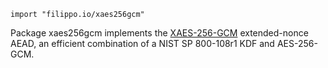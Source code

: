 ```
import "filippo.io/xaes256gcm"
```

Package xaes256gcm implements the [XAES-256-GCM] extended-nonce AEAD, an
efficient combination of a NIST SP 800-108r1 KDF and AES-256-GCM.

[XAES-256-GCM]: https://c2sp.org/XAES-256-GCM
